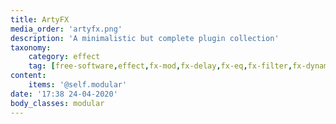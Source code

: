 ```yaml
---
title: ArtyFX
media_order: 'artyfx.png'
description: 'A minimalistic but complete plugin collection'
taxonomy:
    category: effect
    tag: [free-software,effect,fx-mod,fx-delay,fx-eq,fx-filter,fx-dynamics,fx-distortion,fx-other,ucase-pr,ucase-fx]
content:
    items: '@self.modular'
date: '17:38 24-04-2020'
body_classes: modular
---
```


